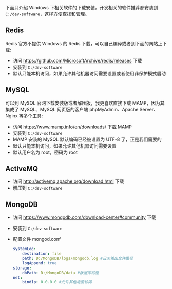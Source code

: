 下面只介绍 Windows 下相关软件的下载安装，开发相关的软件推荐都安装到 `C:/dev-software`，这样方便查找和管理。

## Redis

Redis 官方不提供 Windows 的 Redis 下载，可以自己编译或者到下面的网站上下载:

* 访问 <https://github.com/MicrosoftArchive/redis/releases>  下载
* 安装到 `C:/dev-software`
* 默认只能本机访问，如果允许其他机器访问需要设置或者使用非保护模式启动

## MySQL

可以到 MySQL 官网下载安装版或者解压版，我更喜欢直接下载 MAMP，因为其集成了 MySQL、MySQL 网页版的客户端 phpMyAdmin、Apache Server、Nginx 等多个工具:

* 访问 <https://www.mamp.info/en/downloads/> 下载 MAMP
* 安装到 `C:/dev-software`
* MAMP 安装的 MySQL 默认编码已经被设置为 UTF-8 了，正是我们需要的
* 默认只能本机访问，如果允许其他机器访问需要设置
* 默认用户名为 root，密码为 root

## ActiveMQ

* 访问 <http://activemq.apache.org/download.html> 下载
* 解压到 `C:/dev-software`

## MongoDB

* 访问 <https://www.mongodb.com/download-center#community> 下载

* 安装到 `C:/dev-software`

* 配置文件 mongod.conf

  ```yaml
  systemLog:
      destination: file
      path: D:/MongoDB/logs/mongodb.log #日志输出文件路径
      logAppend: true
  storage:
      dbPath: D:/MongoDB/data #数据库路径
  net:
      bindIp: 0.0.0.0 #允许其他电脑访问
  ```

  ​

